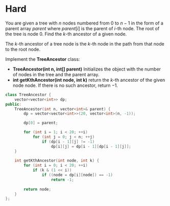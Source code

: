 # Hard

You are given a tree with $n$ nodes numbered from $0$ to $n - 1$ in the form of a parent array $parent$ where $parent[i]$ is the parent of $i$-th node. The root of the tree is node $0$. Find the $k$-th ancestor of a given node.

The $k$-th ancestor of a tree node is the $k$-th node in the path from that node to the root node.

Implement the __TreeAncestor__ class:

- __TreeAncestor(int n, int[] parent)__ Initializes the object with the number of nodes in the tree and the parent array.
- __int getKthAncestor(int node, int k)__ return the $k$-th ancestor of the given node node. If there is no such ancestor, return $-1$.

```cpp
class TreeAncestor {
    vector<vector<int>> dp;
public:
    TreeAncestor(int n, vector<int>& parent) {
        dp = vector<vector<int>>(20, vector<int>(n, -1));

        dp[0] = parent;

        for (int i = 1; i < 20; ++i)
            for (int j = 0; j < n; ++j)
                if (dp[i - 1][j] != -1)
                    dp[i][j] = dp[i - 1][dp[i - 1][j]];
    }
    
    int getKthAncestor(int node, int k) {
        for (int i = 0; i < 20; ++i)
            if (k & (1 << i))
                if ((node = dp[i][node]) == -1)
                    return -1;
        
        return node;
    }
};
```
